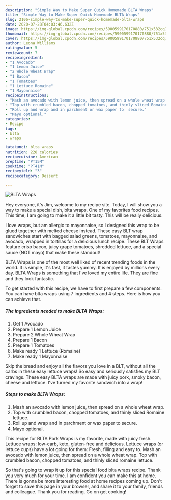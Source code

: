```yaml
---
description: "Simple Way to Make Super Quick Homemade BLTA Wraps"
title: "Simple Way to Make Super Quick Homemade BLTA Wraps"
slug: 2106-simple-way-to-make-super-quick-homemade-blta-wraps
date: 2020-07-28T04:03:46.632Z
image: https://img-global.cpcdn.com/recipes/5900599170170880/751x532cq70/blta-wraps-recipe-main-photo.jpg
thumbnail: https://img-global.cpcdn.com/recipes/5900599170170880/751x532cq70/blta-wraps-recipe-main-photo.jpg
cover: https://img-global.cpcdn.com/recipes/5900599170170880/751x532cq70/blta-wraps-recipe-main-photo.jpg
author: Leona Williams
ratingvalue: 5
reviewcount: 7
recipeingredient:
- "1 Avocado"
- "1 Lemon Juice"
- "2 Whole Wheat Wrap"
- "1 Bacon"
- "1 Tomatoes"
- "1 Lettuce Romaine"
- "1 Mayonnaise"
recipeinstructions:
- "Mash an avocado with lemon juice, then spread on a whole wheat wrap."
- "Top with crumbled bacon, chopped tomatoes, and thinly sliced Romaine lettuce."
- "Roll up and wrap and in parchment or wax paper to  secure."
- "Mayo optional."
categories:
- Recipe
tags:
- blta
- wraps

katakunci: blta wraps 
nutrition: 228 calories
recipecuisine: American
preptime: "PT15M"
cooktime: "PT41M"
recipeyield: "3"
recipecategory: Dessert

---
```



![BLTA Wraps](https://img-global.cpcdn.com/recipes/5900599170170880/751x532cq70/blta-wraps-recipe-main-photo.jpg)

Hey everyone, it's Jim, welcome to my recipe site. Today, I will show you a way to make a special dish, blta wraps. One of my favorites food recipes. This time, I am going to make it a little bit tasty. This will be really delicious.

I love wraps, but am allergic to mayonnaise, so I designed this wrap to be glued together with melted cheese instead. These easy BLT wrap sandwiches start with bagged salad greens, tomatoes, mayonnaise, and avocado, wrapped in tortillas for a delicious lunch recipe. These BLT Wraps feature crisp bacon, juicy grape tomatoes, shredded lettuce, and a special sauce (NOT mayo) that make these standout!

BLTA Wraps is one of the most well liked of recent trending foods in the world. It is simple, it's fast, it tastes yummy. It is enjoyed by millions every day. BLTA Wraps is something that I've loved my entire life. They are fine and they look fantastic.


To get started with this recipe, we have to first prepare a few components. You can have blta wraps using 7 ingredients and 4 steps. Here is how you can achieve that.

<!--inarticleads1-->

##### The ingredients needed to make BLTA Wraps:

1. Get 1 Avocado
1. Prepare 1 Lemon Juice
1. Prepare 2 Whole Wheat Wrap
1. Prepare 1 Bacon
1. Prepare 1 Tomatoes
1. Make ready 1 Lettuce (Romaine)
1. Make ready 1 Mayonnaise


Skip the bread and enjoy all the flavors you love in a BLT, without all the carbs in these easy lettuce wraps! So easy and seriously satisfies my BLT cravings. These easy BLTA wraps are made with juicy pork, smoky bacon, cheese and lettuce. I&#39;ve turned my favorite sandwich into a wrap! 

<!--inarticleads2-->

##### Steps to make BLTA Wraps:

1. Mash an avocado with lemon juice, then spread on a whole wheat wrap.
1. Top with crumbled bacon, chopped tomatoes, and thinly sliced Romaine lettuce.
1. Roll up and wrap and in parchment or wax paper to  secure.
1. Mayo optional.


This recipe for BLTA Pork Wraps is my favorite, made with juicy fresh. Lettuce wraps: low-carb, keto, gluten-free and delicious. Lettuce wraps (or lettuce cups) have a lot going for them: Fresh, filling and easy to. Mash an avocado with lemon juice, then spread on a whole wheat wrap. Top with crumbled bacon, chopped tomatoes, and thinly sliced romaine lettuce. 

So that's going to wrap it up for this special food blta wraps recipe. Thank you very much for your time. I am confident you can make this at home. There is gonna be more interesting food at home recipes coming up. Don't forget to save this page in your browser, and share it to your family, friends and colleague. Thank you for reading. Go on get cooking!
